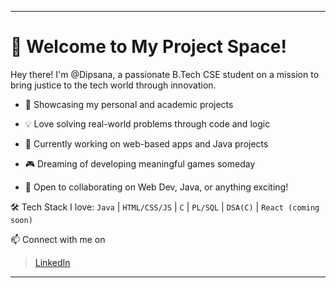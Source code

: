 
---

# 🚀 Welcome to My Project Space!

Hey there! I'm @Dipsana, a passionate B.Tech CSE student on a mission to bring justice to the tech world through innovation.

- 🔨 Showcasing my personal and academic projects

- 💡 Love solving real-world problems through code and logic

- 🌱 Currently working on web-based apps and Java projects

- 🎮 Dreaming of developing meaningful games someday

- 🤝 Open to collaborating on Web Dev, Java, or anything exciting!


🛠️ Tech Stack I love:
`Java` | `HTML/CSS/JS` | `C` | `PL/SQL` | `DSA(C)` | `React (coming soon)`  

📫 Connect with me on
 >[LinkedIn](https://www.linkedin.com/in/dipsana)

---

<!---
Dipsana/Dipsana is a ✨ special ✨ repository because its `README.md` (this file) appears on your GitHub profile.
You can click the Preview link to take a look at your changes.
--->
